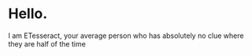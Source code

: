 # Hello.
I am ETesseract, your average person who has absolutely no clue where they are half of the time
